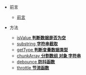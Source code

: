 <!-- _sidebar.md -->

- 前言

  - [前言](/README.md) <!--注意这里是相对路径-->

- 方法
  - [isValue **判断数据是否为空**](./commit/isValue.md)
  - [substring **字符串截取**](./commit/substring.md)
  - [getType **判断变量数据类型**](./commit/getType.md)
  - [chunkArray **分割数组 对象 字符串**](./commit/chunkArray.md)
  - [debounce **防抖函数**](./commit/debounce.md)
  - [throttle **节流函数**](./commit/throttle.md)
